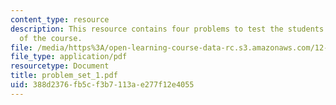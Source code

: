 ```yaml
---
content_type: resource
description: This resource contains four problems to test the students understanding
  of the course.
file: /media/https%3A/open-learning-course-data-rc.s3.amazonaws.com/12-742-marine-chemistry-fall-2006/388d2376fb5cf3b7113ae277f12e4055_problem_set_1.pdf
file_type: application/pdf
resourcetype: Document
title: problem_set_1.pdf
uid: 388d2376-fb5c-f3b7-113a-e277f12e4055
---
```

